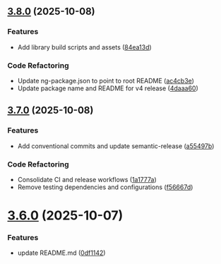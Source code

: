 ## [3.8.0](https://github.com/nsnayp13/angular-datepicker2/compare/v3.7.0...v3.8.0) (2025-10-08)


### Features

* Add library build scripts and assets ([84ea13d](https://github.com/nsnayp13/angular-datepicker2/commit/84ea13dfdbaa6a23ac02e55cd6e9ac4080746f5d))


### Code Refactoring

* Update ng-package.json to point to root README ([ac4cb3e](https://github.com/nsnayp13/angular-datepicker2/commit/ac4cb3e7c472e31c0388c8124dddc01f9b354f4f))
* Update package name and README for v4 release ([4daaa60](https://github.com/nsnayp13/angular-datepicker2/commit/4daaa601f179430ed9efb29b54dda1edfb5e5f0c))

## [3.7.0](https://github.com/nsnayp13/angular-datepicker2/compare/v3.6.0...v3.7.0) (2025-10-08)


### Features

* Add conventional commits and update semantic-release ([a55497b](https://github.com/nsnayp13/angular-datepicker2/commit/a55497b19d684fb6a6c71a5ee89eb4138928e83d))


### Code Refactoring

* Consolidate CI and release workflows ([1a1777a](https://github.com/nsnayp13/angular-datepicker2/commit/1a1777a50c7ac85be4a896bc309765858dd78498))
* Remove testing dependencies and configurations ([f56667d](https://github.com/nsnayp13/angular-datepicker2/commit/f56667ddcc5dfd26cc589cf815a5dd1873c37deb))

# [3.6.0](https://github.com/nsnayp13/angular-datepicker2/compare/v3.5.0...v3.6.0) (2025-10-07)


### Features

* update README.md ([0df1142](https://github.com/nsnayp13/angular-datepicker2/commit/0df1142bb8055c7d347eaaff1783beb9dfaea56c))
